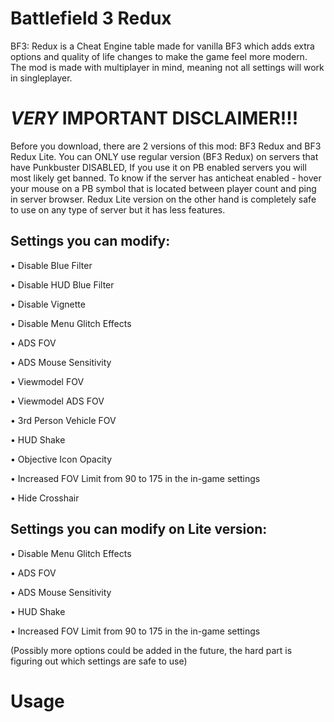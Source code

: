 # Battlefield 3 Redux

BF3: Redux is a Cheat Engine table made for vanilla BF3 which adds extra options and quality of life changes to make the game feel more modern. The mod is made with multiplayer in mind, meaning not all settings will work in singleplayer.

# *VERY* IMPORTANT DISCLAIMER!!!

Before you download, there are 2 versions of this mod: BF3 Redux and BF3 Redux Lite. You can ONLY use regular version (BF3 Redux) on servers that have Punkbuster DISABLED, If you use it on PB enabled servers you will most likely get banned. To know if the server has anticheat enabled - hover your mouse on a PB symbol that is located between player count and ping in server browser. Redux Lite version on the other hand is completely safe to use on any type of server but it has less features.
 
## Settings you can modify:

• Disable Blue Filter 

• Disable HUD Blue Filter 

• Disable Vignette 

• Disable Menu Glitch Effects 

• ADS FOV 

• ADS Mouse Sensitivity 

• Viewmodel FOV 

• Viewmodel ADS FOV 

• 3rd Person Vehicle FOV 

• HUD Shake 

• Objective Icon Opacity 

• Increased FOV Limit from 90 to 175 in the in-game settings 

• Hide Crosshair 

## Settings you can modify on Lite version:

• Disable Menu Glitch Effects

• ADS FOV

• ADS Mouse Sensitivity

• HUD Shake

• Increased FOV Limit from 90 to 175 in the in-game settings

(Possibly more options could be added in the future, the hard part is figuring out which settings are safe to use)

# Usage












